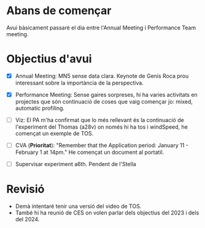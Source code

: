 
# Abans de començar
Avui bàsicament passaré el dia entre l'Annual Meeting i Performance Team meeting.
# Objectius d'avui
- [x] Annual Meeting:
      MN5 sense data clara.
      Keynote de Genís Roca prou interessant sobre la importància de la perspectiva.
- [x] Performance Meeting:
      Sense gaires sorpreses, hi ha varies activitats en projectes que són continuació de coses que vaig començar jo: mixed, automatic profiling.
- [ ] Viz:
      El PA m'ha confirmat que lo més rellevant és la continuació de l'experiment del Thomas (a28v) on només hi ha tos i windSpeed, he començat un exemple de TOS.

- [ ] CVA (**Prioritat**):
      "Remember that the Application period: January 11 - February 1 at 14pm."
      He començat un document al portatil.
- [ ] Supervisar experiment a6th.
      Pendent de l'Stella
# Revisió
- Demà intentaré tenir una versió del video de TOS.
- També hi ha reunió de CES on volen parlar dels objectius del 2023 i dels del 2024.





























































































































































































































































































































































































































































































































































































































































































































































































































































































































































































































































































































































































































































































































































































































































































































































































































































































































































































































































































































































































































































































































































































































































































































































































































































































































































































































































































































































































































































































































































































































































































































































































































































































































































































































































































































































































































































































































































































































































































































































































































































































































































































































































































































































































































































































































































































































































































































































































































































































































































































































































